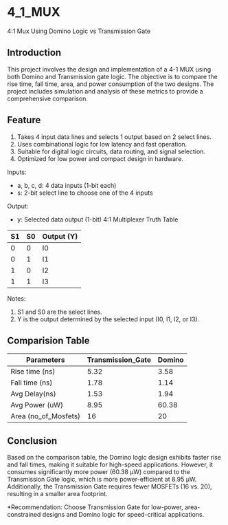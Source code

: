 # 4_1_MUX
 4:1 Mux Using Domino Logic vs Transmission Gate
 ## Introduction
 This project involves the design and implementation of a 4-1 MUX using both Domino and Transmission gate logic. The objective is to compare the rise time, fall time, area, and power consumption of the two designs. The project includes simulation and analysis of these metrics to provide a comprehensive comparison.
## Feature

1. Takes 4 input data lines and selects 1 output based on 2 select lines.
2. Uses combinational logic for low latency and fast operation.
3. Suitable for digital logic circuits, data routing, and signal selection.
4. Optimized for low power and compact design in hardware.

Inputs:
  - a, b, c, d: 4 data inputs (1-bit each)
  - s: 2-bit select line to choose one of the 4 inputs

Output:
  - y: Selected data output (1-bit)
4:1 Multiplexer Truth Table

| **S1** | **S0** | **Output (Y)** |
|--------|--------|----------------|
|   0    |   0    | I0             |
|   0    |   1    | I1             |
|   1    |   0    | I2             |
|   1    |   1    | I3             |

Notes:
1. S1 and S0 are the select lines.
2. Y is the output determined by the selected input (I0, I1, I2, or I3).

## Comparision Table
| **Parameters** | **Transmission_Gate** | **Domino** |
|--------|--------|----------------|
|   Rise time (ns)  |   5.32    | 3.58            |
|   Fall time (ns)   |   1.78  | 1.14           |
|   Avg Delay(ns)   |   1.53   | 1.94         |
|   Avg Power (uW)   |   8.95   | 60.38     |
|   Area (no_of_Mosfets)   |   16    |    20         |
## Conclusion
Based on the comparison table, the Domino logic design exhibits faster rise and fall times, making it suitable for high-speed applications. However, it consumes significantly more power (60.38 µW) compared to the Transmission Gate logic, which is more power-efficient at 8.95 µW. Additionally, the Transmission Gate requires fewer MOSFETs (16 vs. 20), resulting in a smaller area footprint.

 *Recommendation: Choose Transmission Gate for low-power, area-constrained designs and Domino logic for speed-critical applications.
